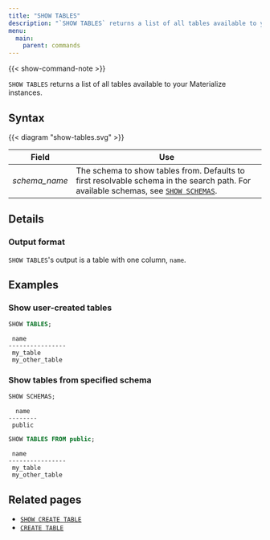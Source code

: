 ```yaml
---
title: "SHOW TABLES"
description: "`SHOW TABLES` returns a list of all tables available to your Materialize instances."
menu:
  main:
    parent: commands
---
```


{{< show-command-note >}}

`SHOW TABLES` returns a list of all tables available to your Materialize instances.

## Syntax

{{< diagram "show-tables.svg" >}}

Field | Use
------|-----
_schema&lowbar;name_ | The schema to show tables from. Defaults to first resolvable schema in the search path. For available schemas, see [`SHOW SCHEMAS`](../show-schemas).

## Details

### Output format

`SHOW TABLES`'s output is a table with one column, `name`.

## Examples

### Show user-created tables
```sql
SHOW TABLES;
```
```nofmt
 name
----------------
 my_table
 my_other_table
```

### Show tables from specified schema
```sql
SHOW SCHEMAS;
```
```nofmt
  name
--------
 public
```
```sql
SHOW TABLES FROM public;
```
```nofmt
 name
----------------
 my_table
 my_other_table
```

## Related pages

- [`SHOW CREATE TABLE`](../show-create-table)
- [`CREATE TABLE`](../create-table)
